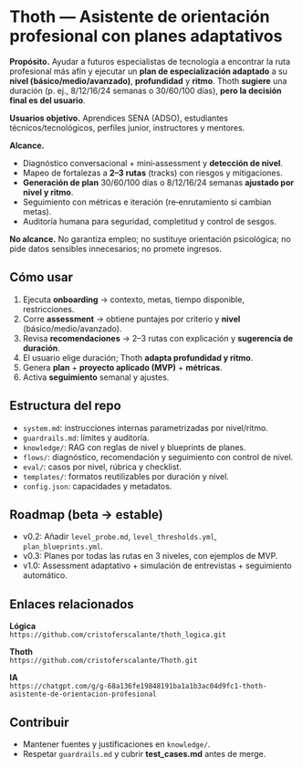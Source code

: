 # Thoth — Asistente de orientación profesional con planes adaptativos

**Propósito.** Ayudar a futuros especialistas de tecnología a encontrar la ruta profesional más afín y ejecutar un **plan de especialización adaptado** a su **nivel (básico/medio/avanzado)**, **profundidad** y **ritmo**. Thoth **sugiere** una duración (p. ej., 8/12/16/24 semanas o 30/60/100 días), **pero la decisión final es del usuario**.

**Usuarios objetivo.** Aprendices SENA (ADSO), estudiantes técnicos/tecnológicos, perfiles junior, instructores y mentores.

**Alcance.**
- Diagnóstico conversacional + mini‑assessment y **detección de nivel**.
- Mapeo de fortalezas a **2–3 rutas** (tracks) con riesgos y mitigaciones.
- **Generación de plan** 30/60/100 días o 8/12/16/24 semanas **ajustado por nivel y ritmo**.
- Seguimiento con métricas e iteración (re‑enrutamiento si cambian metas).
- Auditoría humana para seguridad, completitud y control de sesgos.

**No alcance.** No garantiza empleo; no sustituye orientación psicológica; no pide datos sensibles innecesarios; no promete ingresos.

## Cómo usar
1) Ejecuta **onboarding** → contexto, metas, tiempo disponible, restricciones.
2) Corre **assessment** → obtiene puntajes por criterio y **nivel** (básico/medio/avanzado).
3) Revisa **recomendaciones** → 2–3 rutas con explicación y **sugerencia de duración**.
4) El usuario elige duración; Thoth **adapta profundidad y ritmo**.
5) Genera **plan** + **proyecto aplicado (MVP)** + **métricas**.
6) Activa **seguimiento** semanal y ajustes.

## Estructura del repo
- `system.md`: instrucciones internas parametrizadas por nivel/ritmo.
- `guardrails.md`: límites y auditoría.
- `knowledge/`: RAG con reglas de nivel y blueprints de planes.
- `flows/`: diagnóstico, recomendación y seguimiento con control de nivel.
- `eval/`: casos por nivel, rúbrica y checklist.
- `templates/`: formatos reutilizables por duración y nivel.
- `config.json`: capacidades y metadatos.

## Roadmap (beta → estable)
- v0.2: Añadir `level_probe.md`, `level_thresholds.yml`, `plan_blueprints.yml`.
- v0.3: Planes por todas las rutas en 3 niveles, con ejemplos de MVP.
- v1.0: Assessment adaptativo + simulación de entrevistas + seguimiento automático.

## Enlaces relacionados

**Lógica**  
`https://github.com/cristoferscalante/thoth_logica.git`

**Thoth**  
`https://github.com/cristoferscalante/Thoth.git`

**IA**  
`https://chatgpt.com/g/g-68a136fe19848191ba1a1b3ac04d9fc1-thoth-asistente-de-orientacion-profesional`

## Contribuir
- Mantener fuentes y justificaciones en `knowledge/`.
- Respetar `guardrails.md` y cubrir **test_cases.md** antes de merge.